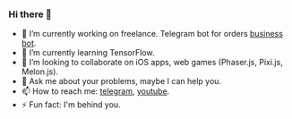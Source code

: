 ### Hi there 👋

- 🔭 I’m currently working on freelance. Telegram bot for orders [business bot](https://t.me/simakov_biz_bot).
- 🌱 I’m currently learning TensorFlow.
- 👯 I’m looking to collaborate on iOS apps, web games (Phaser.js, Pixi.js, Melon.js).
- 💬 Ask me about your problems, maybe I can help you.
- 📫 How to reach me: [telegram](https://t.me/NikolaySimakov), [youtube](youtube.com/channel/UCdyg7BACRoLit_UoXUiassg).
- ⚡ Fun fact: I'm behind you.
